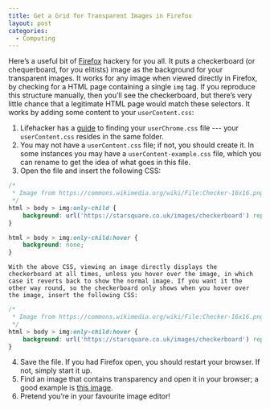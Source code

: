 ```yaml
---
title: Get a Grid for Transparent Images in Firefox
layout: post
categories:
  - Computing
---
```

Here’s a useful bit of [Firefox](http://getfirefox.com/) hackery for you all. It puts a checkerboard (or chequerboard, for you elitists) image as the background for your transparent images. It works for any image when viewed directly in Firefox, by checking for a HTML page containing a single `img` tag. If you reproduce this structure manually, then you’ll see the checkerboard, but there’s very little chance that a legitimate HTML page would match these selectors. It works by adding some content to your `userContent.css`:

  1. Lifehacker has a [guide](http://lifehacker.com/software/firefox/customize-firefox-with-userchromecss-197715.php) to finding your `userChrome.css` file --- your `userContent.css` resides in the same folder.
  2. You may not have a `userContent.css` file; if not, you should create it. In some instances you may have a `userContent-example.css` file, which you can rename to get the idea of what goes in this file.
  3. Open the file and insert the following CSS:

```css
/*
 * Image from https://commons.wikimedia.org/wiki/File:Checker-16x16.png?oldid=19631383
 */
html > body > img:only-child {
	background: url('https://starsquare.co.uk/images/checkerboard') repeat;
}

html > body > img:only-child:hover {
	background: none;
}
```

    With the above CSS, viewing an image directly displays the checkerboard at all times, unless you hover over the image, in which case it reverts back to show the normal image. If you want it the other way round, so the checkerboard only shows when you hover over the image, insert the following CSS:

```css
/*
 * Image from https://commons.wikimedia.org/wiki/File:Checker-16x16.png?oldid=19631383
 */
html > body > img:only-child:hover {
	background: url('https://starsquare.co.uk/images/checkerboard') repeat;
}
```

  4. Save the file. If you had Firefox open, you should restart your browser. If not, simply start it up.
  5. Find an image that contains transparency and open it in your browser; a good example is [this image](https://starsquare.co.uk/images/transparent).
  6. Pretend you’re in your favourite image editor!
